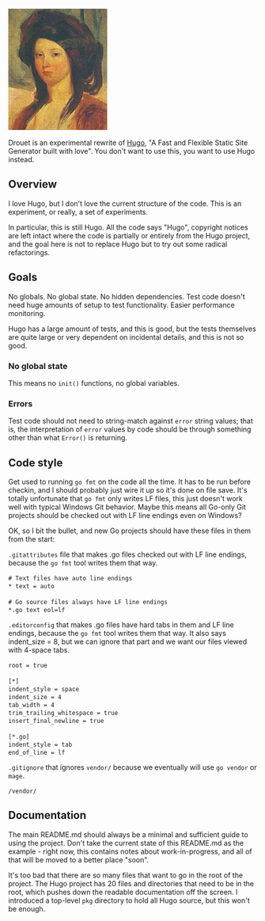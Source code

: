 ![Drouet](https://raw.githubusercontent.com/neurocline/drouet/master/docs/drouet.png)

Drouet is an experimental rewrite of [Hugo](https://github.com/gohugoio/hugo), "A Fast and Flexible Static Site Generator built with love". You don't want to use this, you want to use Hugo instead.

## Overview

I love Hugo, but I don't love the current structure of the code. This is an experiment,
or really, a set of experiments.

In particular, this is still Hugo. All the code says "Hugo", copyright notices are left intact
where the code is partially or entirely from the Hugo project, and the goal here is not to
replace Hugo but to try out some radical refactorings.

## Goals

No globals. No global state. No hidden dependencies. Test code doesn't need huge amounts
of setup to test functionality. Easier performance monitoring.

Hugo has a large amount of tests, and this is good, but the tests themselves are quite
large or very dependent on incidental details, and this is not so good.

### No global state

This means no `init()` functions, no global variables.

### Errors

Test code should not need to string-match against `error` string values; that is, the interpretation
of `error` values by code should be through something other than what `Error()` is returning.

## Code style

Get used to running `go fmt` on the code all the time. It has to be run before checkin,
and I should probably just wire it up so it's done on file save. It's totally unfortunate
that `go fmt` only writes LF files, this just doesn't work well with typical Windows Git
behavior. Maybe this means all Go-only Git projects should be checked out with LF line endings
even on Windows?

OK, so I bit the bullet, and new Go projects should have these files in them from the start:

`.gitattributes` file that makes .go files checked out with LF line endings, because the `go fmt`
tool writes them that way.

```
# Text files have auto line endings
* text = auto

# Go source files always have LF line endings
*.go text eol=lf
```

`.editorconfig` that makes .go files have hard tabs in them and LF line endings, because the `go
fmt` tool writes them that way. It also says indent_size = 8, but we can ignore that part and we
want our files viewed with 4-space tabs.

```
root = true

[*]
indent_style = space
indent_size = 4
tab_width = 4
trim_trailing_whitespace = true
insert_final_newline = true

[*.go]
indent_style = tab
end_of_line = lf
```

`.gitignore` that ignores `vendor/` because we eventually will use `go vendor` or `mage`.

```
/vendor/
```

## Documentation

The main README.md should always be a minimal and sufficient guide to using the project.
Don't take the current state of this README.md as the example - right now, this contains
notes about work-in-progress, and all of that will be moved to a better place "soon".

It's too bad that there are so many files that want to go in the root of the project. The
Hugo project has 20 files and directories that need to be in the root, which pushes down
the readable documentation off the screen. I introduced a top-level `pkg` directory to
hold all Hugo source, but this won't be enough.
